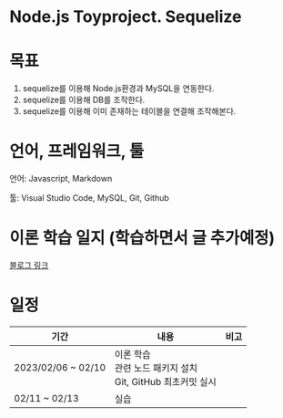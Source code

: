 # Node.js Toyproject. Sequelize

# 목표
1. sequelize를 이용해 Node.js환경과 MySQL을 연동한다.
2. sequelize를 이용해 DB를 조작한다.
3. sequelize를 이용해 이미 존재하는 테이블을 연결해 조작해본다.

# 언어, 프레임워크, 툴
언어: Javascript, Markdown

툴: Visual Studio Code, MySQL, Git, Github

# 이론 학습 일지 (학습하면서 글 추가예정)
[블로그 링크](https://papus.tistory.com)

# 일정
| 기간 | 내용 | 비고 |
|---|---|---|
| 2023/02/06 ~ 02/10 | 이론 학습 <br> 관련 노드 패키지 설치 <br> Git, GitHub 최초커밋 실시 |  |
| 02/11 ~ 02/13 | 실습 |  |